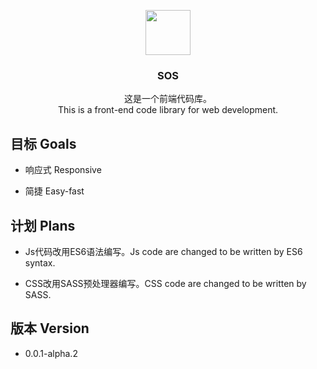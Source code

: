 <p align="center">
  <a href="#">
    <img src="https://cdn.rawgit.com/tatwd/sos-beta/master/assets/img/sos-logo.svg" height="72">
  </a>
  
  <h3 align="center">SOS</h3>

  <p align="center">
    这是一个前端代码库。<br>
    This is a front-end code library for web development.
  </p>
</p>

## 目标 Goals

  - 响应式 Responsive

  - 简捷 Easy-fast

## 计划 Plans

  - Js代码改用ES6语法编写。Js code are changed to be written by ES6 syntax. 

  - CSS改用SASS预处理器编写。CSS code are changed to be written by SASS.

## 版本 Version

  - 0.0.1-alpha.2